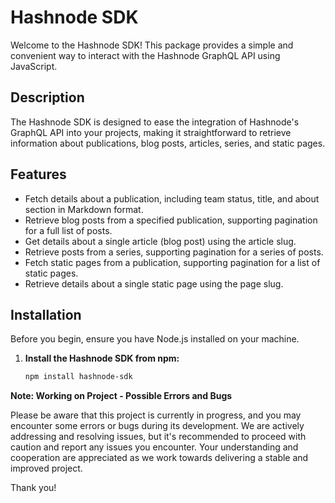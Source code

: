 # Hashnode SDK

Welcome to the Hashnode SDK! This package provides a simple and convenient way to interact with the Hashnode GraphQL API using JavaScript.

## Description

The Hashnode SDK is designed to ease the integration of Hashnode's GraphQL API into your projects, making it straightforward to retrieve information about publications, blog posts, articles, series, and static pages.

## Features

- Fetch details about a publication, including team status, title, and about section in Markdown format.
- Retrieve blog posts from a specified publication, supporting pagination for a full list of posts.
- Get details about a single article (blog post) using the article slug.
- Retrieve posts from a series, supporting pagination for a series of posts.
- Fetch static pages from a publication, supporting pagination for a list of static pages.
- Retrieve details about a single static page using the page slug.

## Installation

Before you begin, ensure you have Node.js installed on your machine.

1. **Install the Hashnode SDK from npm:**

   ```bash
   npm install hashnode-sdk


**Note: Working on Project - Possible Errors and Bugs**

Please be aware that this project is currently in progress, and you may encounter some errors or bugs during its development. We are actively addressing and resolving issues, but it's recommended to proceed with caution and report any issues you encounter. Your understanding and cooperation are appreciated as we work towards delivering a stable and improved project.

Thank you!
